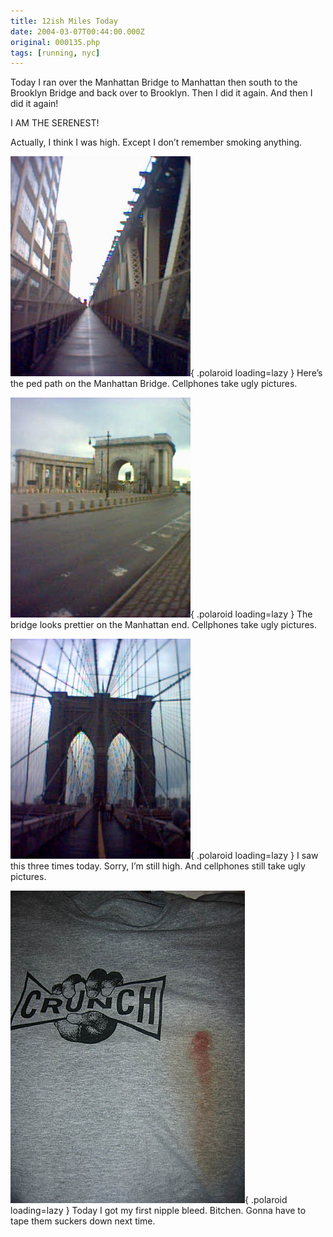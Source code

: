 ```yaml
---
title: 12ish Miles Today
date: 2004-03-07T00:44:00.000Z
original: 000135.php
tags: [running, nyc]
---
```


Today I ran over the Manhattan Bridge to Manhattan then south to the Brooklyn Bridge and back over to Brooklyn. Then I did it again. And then I did it again!

I AM THE SERENEST!

Actually, I think I was high. Except I don’t remember smoking anything.

![img](./manhattan-bridge-1.jpg){ .polaroid loading=lazy }
Here’s the ped path on the Manhattan Bridge. Cellphones take ugly pictures.

![img](./manhattan-bridge-2.jpg){ .polaroid loading=lazy }
The bridge looks prettier on the Manhattan end. Cellphones take ugly pictures.

![img](./brooklyn-bridge.jpg){ .polaroid loading=lazy }
I saw this three times today. Sorry, I’m still high. And cellphones still take ugly pictures.

![img](./nipple-bleed.jpg){ .polaroid loading=lazy }
Today I got my first nipple bleed. Bitchen. Gonna have to tape them suckers down next time.
